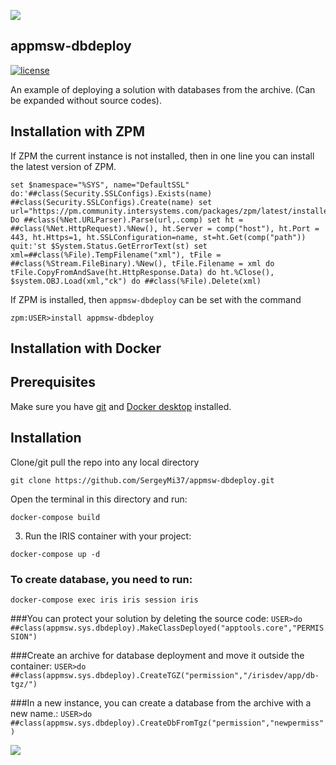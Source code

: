 ![](https://raw.githubusercontent.com/SergeyMi37/appmsw-dbdeploy/master/doc/Screenshot_2.png)
## appmsw-dbdeploy

[![license](https://img.shields.io/badge/License-MIT-yellow.svg)](https://opensource.org/licenses/MIT)

An example of deploying a solution with databases from the archive. (Can be expanded without source codes).

## Installation with ZPM

If ZPM the current instance is not installed, then in one line you can install the latest version of ZPM.
```
set $namespace="%SYS", name="DefaultSSL" do:'##class(Security.SSLConfigs).Exists(name) ##class(Security.SSLConfigs).Create(name) set url="https://pm.community.intersystems.com/packages/zpm/latest/installer" Do ##class(%Net.URLParser).Parse(url,.comp) set ht = ##class(%Net.HttpRequest).%New(), ht.Server = comp("host"), ht.Port = 443, ht.Https=1, ht.SSLConfiguration=name, st=ht.Get(comp("path")) quit:'st $System.Status.GetErrorText(st) set xml=##class(%File).TempFilename("xml"), tFile = ##class(%Stream.FileBinary).%New(), tFile.Filename = xml do tFile.CopyFromAndSave(ht.HttpResponse.Data) do ht.%Close(), $system.OBJ.Load(xml,"ck") do ##class(%File).Delete(xml)
```
If ZPM is installed, then `appmsw-dbdeploy` can be set with the command
```
zpm:USER>install appmsw-dbdeploy
```
## Installation with Docker

## Prerequisites
Make sure you have [git](https://git-scm.com/book/en/v2/Getting-Started-Installing-Git) and [Docker desktop](https://www.docker.com/products/docker-desktop) installed.

## Installation 
Clone/git pull the repo into any local directory

```
git clone https://github.com/SergeyMi37/appmsw-dbdeploy.git
```

Open the terminal in this directory and run:

```
docker-compose build
```

3. Run the IRIS container with your project:

```
docker-compose up -d
```

### To create database, you need to run:

```
docker-compose exec iris iris session iris
```

 ###You can protect your solution by deleting the source code:
 `USER>do ##class(appmsw.sys.dbdeploy).MakeClassDeployed("apptools.core","PERMISSION")`

 ###Create an archive for database deployment and move it outside the container:
 `USER>do ##class(appmsw.sys.dbdeploy).CreateTGZ("permission","/irisdev/app/db-tgz/")`
 
 ###In a new instance, you can create a database from the archive with a new name.:
 `USER>do ##class(appmsw.sys.dbdeploy).CreateDbFromTgz("permission","newpermiss")`
  

![](https://raw.githubusercontent.com/SergeyMi37/appmsw-dbdeploy/master/doc/Screenshot_3.png)
